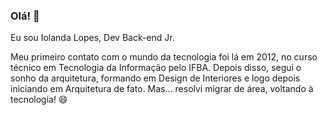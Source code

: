 ### Olá! 👋
<p>
  Eu sou Iolanda Lopes, Dev Back-end Jr.
</p>
<p>
Meu primeiro contato com o mundo da tecnologia foi lá em 2012, no curso técnico em Tecnologia da Informação pelo IFBA.
Depois disso, segui o sonho da arquitetura, formando em Design de Interiores e logo depois iniciando em Arquitetura de fato.
Mas... resolvi migrar de área, voltando à tecnologia! 😄
</p>
